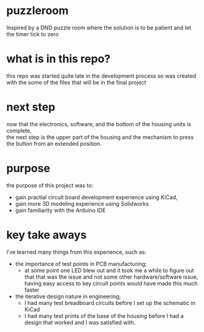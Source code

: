 # puzzleroom
Inspired by a DND puzzle room where the solution is to be patient and let the timer tick to zero

# what is in this repo?
this repo was started quite late in the development process so was created with the some of the files that will be in the final project

# next step
now that the electronics, software, and the bottom of the housing units is complete,\
the next step is the upper part of the housing and the mechanism to press the button from an extended position.

# purpose 
the purpose of this project was to:
- gain practial circuit board development experience using KiCad,
- gain more 3D modeling experience using Solidworks
- gain familiarity with the Arduino IDE

# key take aways
I've learned many things from this experience, such as:
- the importance of test points in PCB manufacturing;
  - at some point one LED blew out and it took me a while to figure out that that was the issue and not some other hardware/software issue, having easy access to key circuit points would have made this much faster
- the iterative design nature in engineering;
  - I had many test breadboard circuits before I set up the schematic in KiCad
  - I had many test prints of the base of the housing before I had a design that worked and I was satisfied with.

